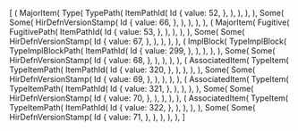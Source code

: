 [
    (
        MajorItem(
            Type(
                TypePath(
                    ItemPathId(
                        Id {
                            value: 52,
                        },
                    ),
                ),
            ),
        ),
        Some(
            Some(
                HirDefnVersionStamp(
                    Id {
                        value: 66,
                    },
                ),
            ),
        ),
    ),
    (
        MajorItem(
            Fugitive(
                FugitivePath(
                    ItemPathId(
                        Id {
                            value: 53,
                        },
                    ),
                ),
            ),
        ),
        Some(
            Some(
                HirDefnVersionStamp(
                    Id {
                        value: 67,
                    },
                ),
            ),
        ),
    ),
    (
        ImplBlock(
            TypeImplBlock(
                TypeImplBlockPath(
                    ItemPathId(
                        Id {
                            value: 299,
                        },
                    ),
                ),
            ),
        ),
        Some(
            Some(
                HirDefnVersionStamp(
                    Id {
                        value: 68,
                    },
                ),
            ),
        ),
    ),
    (
        AssociatedItem(
            TypeItem(
                TypeItemPath(
                    ItemPathId(
                        Id {
                            value: 320,
                        },
                    ),
                ),
            ),
        ),
        Some(
            Some(
                HirDefnVersionStamp(
                    Id {
                        value: 69,
                    },
                ),
            ),
        ),
    ),
    (
        AssociatedItem(
            TypeItem(
                TypeItemPath(
                    ItemPathId(
                        Id {
                            value: 321,
                        },
                    ),
                ),
            ),
        ),
        Some(
            Some(
                HirDefnVersionStamp(
                    Id {
                        value: 70,
                    },
                ),
            ),
        ),
    ),
    (
        AssociatedItem(
            TypeItem(
                TypeItemPath(
                    ItemPathId(
                        Id {
                            value: 322,
                        },
                    ),
                ),
            ),
        ),
        Some(
            Some(
                HirDefnVersionStamp(
                    Id {
                        value: 71,
                    },
                ),
            ),
        ),
    ),
]